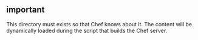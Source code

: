 ## important
This directory must exists so that Chef knows about it. The content will be dynamically loaded during the script that builds the Chef server. 
